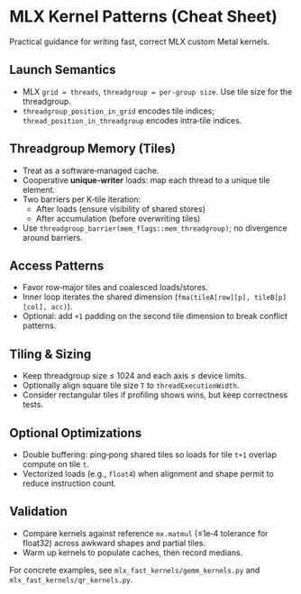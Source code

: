 # MLX Kernel Patterns (Cheat Sheet)

Practical guidance for writing fast, correct MLX custom Metal kernels.

## Launch Semantics
- MLX `grid = threads`, `threadgroup = per‑group size`. Use tile size for the threadgroup.
- `threadgroup_position_in_grid` encodes tile indices; `thread_position_in_threadgroup` encodes intra‑tile indices.

## Threadgroup Memory (Tiles)
- Treat as a software‑managed cache.
- Cooperative **unique‑writer** loads: map each thread to a unique tile element.
- Two barriers per K‑tile iteration:
  - After loads (ensure visibility of shared stores)
  - After accumulation (before overwriting tiles)
- Use `threadgroup_barrier(mem_flags::mem_threadgroup)`; no divergence around barriers.

## Access Patterns
- Favor row‑major tiles and coalesced loads/stores.
- Inner loop iterates the shared dimension (`fma(tileA[row][p], tileB[p][col], acc)`).
- Optional: add `+1` padding on the second tile dimension to break conflict patterns.

## Tiling & Sizing
- Keep threadgroup size ≤ 1024 and each axis ≤ device limits.
- Optionally align square tile size `T` to `threadExecutionWidth`.
- Consider rectangular tiles if profiling shows wins, but keep correctness tests.

## Optional Optimizations
- Double buffering: ping‑pong shared tiles so loads for tile `t+1` overlap compute on tile `t`.
- Vectorized loads (e.g., `float4`) when alignment and shape permit to reduce instruction count.

## Validation
- Compare kernels against reference `mx.matmul` (≤1e‑4 tolerance for float32) across awkward shapes and partial tiles.
- Warm up kernels to populate caches, then record medians.

For concrete examples, see `mlx_fast_kernels/gemm_kernels.py` and `mlx_fast_kernels/qr_kernels.py`.
